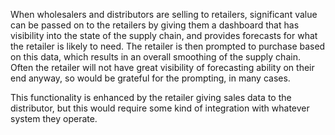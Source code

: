 When wholesalers and distributors are selling to retailers, significant value can be passed on to the retailers by giving them a dashboard that has visibility into the state of the supply chain, and provides forecasts for what the retailer is likely to need. The retailer is then prompted to purchase based on this data, which results in an overall smoothing of the supply chain. Often the retailer will not have great visibility of forecasting ability on their end anyway, so would be grateful for the prompting, in many cases.

This functionality is enhanced by the retailer giving sales data to the distributor, but this would require some kind of integration with whatever system they operate.
